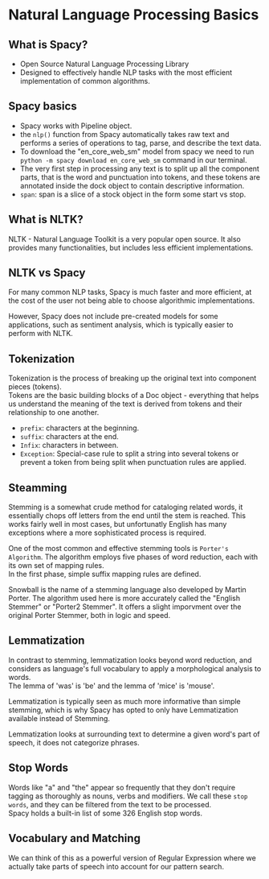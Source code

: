 # Natural Language Processing Basics

## What is Spacy?
* Open Source Natural Language Processing Library
* Designed to effectively handle NLP tasks with the most efficient implementation of common algorithms.

## Spacy basics
* Spacy works with Pipeline object.
* the `nlp()` function from Spacy automatically takes raw text and performs a series of operations to tag, parse,
and describe the text data.
* To download the "en_core_web_sm" model from spacy we need to run `python -m spacy download en_core_web_sm` command
in our terminal.
* The very first step in processing any text is to split up all the component parts, that is the word and punctuation into
tokens, and these tokens are annotated inside the dock object to contain descriptive information.
* `span`: span is a slice of a stock object in the form some start vs stop.

## What is NLTK?
NLTK - Natural Language Toolkit is a very popular open source. It also provides many functionalities, but includes less
efficient implementations.

## NLTK vs Spacy
For many common NLP tasks, Spacy is much faster and more efficient, at the cost of the user not being able to choose 
algorithmic implementations.

However, Spacy does not include pre-created models for some applications, such as sentiment analysis, which is typically 
easier to perform with NLTK.

## Tokenization
Tokenization is the process of breaking up the original text into component pieces (tokens).\
Tokens are the basic building blocks of a Doc object - everything that helps us understand the meaning of the text is
derived from tokens and their relationship to one another.

* `prefix`: characters at the beginning.
* `suffix`: characters at the end.
* `Infix`: characters in between.
* `Exception`: Special-case rule to split a string into several tokens or prevent a token from being split when punctuation
rules are applied.

## Steamming
Stemming is a somewhat crude method for cataloging related words, it essentially chops off letters from the end until
the stem is reached. This works fairly well in most cases, but unfortunatly English has many exceptions where a more
sophisticated process is required.

One of the most common and effective stemming tools is `Porter's Algorithm`. The algorithm employs five phases of word
reduction, each with its own set of mapping rules. \
In the first phase, simple suffix mapping rules are defined.

Snowball is the name of a stemming language also developed by Martin Porter. The algorithm used here is more accurately
called the "English Stemmer" or "Porter2 Stemmer". It offers a slight imporvment over the original Porter Stemmer, both 
in logic and speed.

## Lemmatization
In contrast to stemming, lemmatization looks beyond word reduction, and considers as language's full vocabulary to apply
a morphological analysis to words. \
The lemma of 'was' is 'be' and the lemma of 'mice' is 'mouse'.

Lemmatization is typically seen as much more informative than simple stemming, which is why Spacy has opted to only have 
Lemmatization available instead of Stemming.

Lemmatization looks at surrounding text to determine a given word's part of speech, it does not categorize phrases.

## Stop Words
Words like "a" and "the" appear so frequently that they don't require tagging as thoroughly as nouns, verbs and modifiers.
We call these `stop words`, and they can be filtered from the text to be processed. \
Spacy holds a built-in list of some 326 English stop words.

## Vocabulary and Matching
We can think of this as a powerful version of Regular Expression where we actually take parts of speech into account for
our pattern search.
